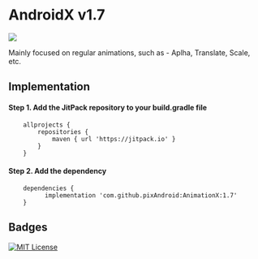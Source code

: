 
# AndroidX v1.7
[![](https://jitpack.io/v/pixAndroid/AnimationX.svg)](https://jitpack.io/#pixAndroid/AnimationX)


Mainly focused on regular animations, such as - Aplha, Translate, Scale, etc.


## Implementation

#### Step 1. Add the JitPack repository to your build.gradle file

```http
    allprojects {
        repositories {
            maven { url 'https://jitpack.io' }
        }
    }
```
#### Step 2. Add the dependency

```http
    dependencies {
	      implementation 'com.github.pixAndroid:AnimationX:1.7'
	}
```



## Badges

[![MIT License](https://img.shields.io/badge/License-MIT-green.svg)](https://choosealicense.com/licenses/mit/)


